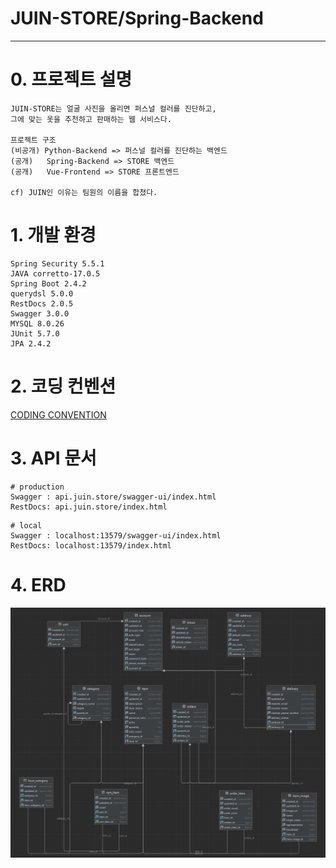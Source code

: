 # JUIN-STORE/Spring-Backend

---
# 0. 프로젝트 설명
```text
JUIN-STORE는 얼굴 사진을 올리면 퍼스널 컬러를 진단하고, 
그에 맞는 옷을 추천하고 판매하는 웹 서비스다.

프로젝트 구조
(비공개) Python-Backend => 퍼스널 컬러를 진단하는 백엔드
(공개)   Spring-Backend => STORE 백엔드  
(공개)   Vue-Frontend => STORE 프론트엔드

cf) JUIN인 이유는 팀원의 이름을 합쳤다.
```

# 1. 개발 환경
```text
Spring Security 5.5.1
JAVA corretto-17.0.5
Spring Boot 2.4.2
querydsl 5.0.0
RestDocs 2.0.5
Swagger 3.0.0
MYSQL 8.0.26
JUnit 5.7.0
JPA 2.4.2
```

# 2. 코딩 컨벤션
[CODING CONVENTION](https://github.com/JUIN-STORE/Spring-Backend/blob/main/CODING-CONVENTION.md)

# 3. API 문서
```text
# production
Swagger : api.juin.store/swagger-ui/index.html
RestDocs: api.juin.store/index.html
```

```text
# local
Swagger : localhost:13579/swagger-ui/index.html
RestDocs: localhost:13579/index.html
```

# 4. ERD
![erd.png](erd.png)